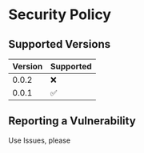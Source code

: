 # Security Policy

## Supported Versions

| Version | Supported          |
| ------- | ------------------ |
| 0.0.2   | :x: |
| 0.0.1   |  :white_check_mark:               |

## Reporting a Vulnerability

Use Issues, please
